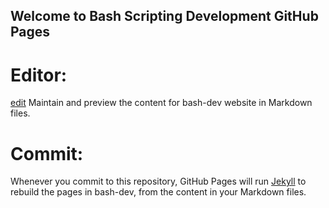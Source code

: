 ## Welcome to Bash Scripting Development GitHub Pages

# Editor: 
[edit](https://github.com/cbxcube/bash-dev/edit/master/README.md) 
Maintain and preview the content for bash-dev website in Markdown files.

# Commit:
Whenever you commit to this repository, GitHub Pages will run [Jekyll](https://jekyllrb.com/) to rebuild the pages in bash-dev, from the content in your Markdown files.

